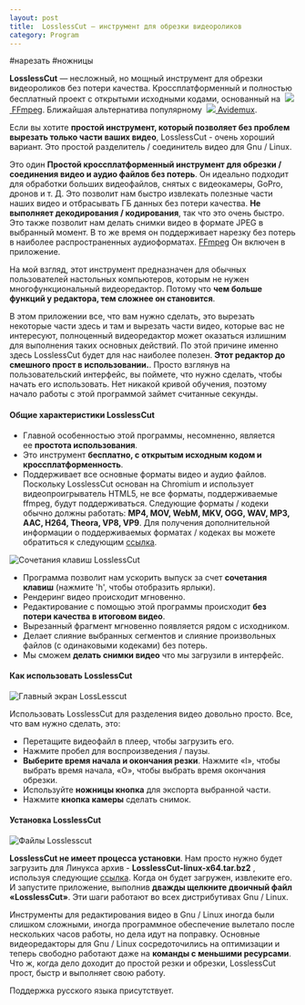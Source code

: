 ```yaml
---
layout: post
title:  LosslessCut — инструмент для обрезки видеороликов
category: Program
---
```


#нарезать #ножницы

**LosslessCut** — несложный, но мощный инструмент для обрезки видеороликов без потери качества. Кроссплатформенный и полностью бесплатный проект с открытыми исходными кодами, основанный на  [![](https://www.slo.ru/img/64/ffmpeg.gif) FFmpeg](https://www.slo.ru/files/codecs/ffmpeg). 
Ближайшая альтернатива популярному  [![](https://www.slo.ru/img/64/avidemux.gif) Avidemux](https://www.slo.ru/files/video_edit/avidemux).

Если вы хотите **простой инструмент, который позволяет без проблем вырезать только части ваших видео**, LosslessCut - очень хороший вариант. Это простой разделитель /  соединитель видео для Gnu / Linux. 

Это один **Простой кроссплатформенный инструмент для обрезки / соединения видео и аудио файлов без потерь**. Он идеально подходит для обработки больших видеофайлов, снятых с видеокамеры, GoPro, дронов и т. Д. Это позволит нам быстро извлекать полезные части наших видео и отбрасывать ГБ данных без потери качества. **Не выполняет декодирования / кодирования**, так что это очень быстро. Это также позволит нам делать снимки видео в формате JPEG в выбранный момент. В то же время он поддерживает нарезку без потерь в наиболее распространенных аудиоформатах. [FFmpeg](https://ubunlog.com/ru/%D0%B7%D0%B0%D0%BF%D0%B8%D1%88%D0%B8%D1%82%D0%B5-%D1%81%D0%B2%D0%BE%D0%B9-%D1%80%D0%B0%D0%B1%D0%BE%D1%87%D0%B8%D0%B9-%D1%81%D1%82%D0%BE%D0%BB-%D1%81-%D1%82%D0%B5%D1%80%D0%BC%D0%B8%D0%BD%D0%B0%D0%BB%D0%B0-%D1%81-%D0%BF%D0%BE%D0%BC%D0%BE%D1%89%D1%8C%D1%8E-ffmpeg/ "Статья о ffmpeg в Убунлоге") Он включен в приложение.

На мой взгляд, этот инструмент предназначен для обычных пользователей настольных компьютеров, которым не нужен многофункциональный видеоредактор. Потому что **чем больше функций у редактора, тем сложнее он становится**.

В этом приложении все, что вам нужно сделать, это вырезать некоторые части здесь и там и вырезать части видео, которые вас не интересуют, полноценный видеоредактор может оказаться излишним для выполнения таких основных действий. По этой причине именно здесь LosslessCut будет для нас наиболее полезен. **Этот редактор до смешного прост в использовании.**. Просто взглянув на пользовательский интерфейс, вы поймете, что нужно сделать, чтобы начать его использовать. Нет никакой кривой обучения, поэтому начало работы с этой программой займет считанные секунды.

#### Общие характеристики LosslessCut

-   Главной особенностью этой программы, несомненно, является ее **простота использования**.
-   Это инструмент **бесплатно, с открытым исходным кодом и кроссплатформенность**.
-   Поддерживает все основные форматы видео и аудио файлов. Поскольку LosslessCut основан на Chromium и использует видеопроигрыватель HTML5, не все форматы, поддерживаемые ffmpeg, будут поддерживаться. Следующие форматы / кодеки обычно должны работать: **MP4, MOV, WebM, MKV, OGG, WAV, MP3, AAC, H264, Theora, VP8, VP9**. Для получения дополнительной информации о поддерживаемых форматах / кодеках вы можете обратиться к следующим [ссылка](https://www.chromium.org/audio-video "Совместимость форматов").

![Сочетания клавиш LosslessCut](https://ubunlog.com/wp-content/uploads/2017/12/LosslessCut-atajos-de-teclado-830x489.jpg)

-   Программа позволит нам ускорить выпуск за счет **сочетания клавиш** (нажмите 'h', чтобы отобразить ярлыки).
-   Рендеринг видео происходит мгновенно.
-   Редактирование с помощью этой программы происходит **без потери качества в       итоговом видео**.
-   Вырезанный фрагмент мгновенно появляется рядом с исходником.
-   Делает слияние выбранных сегментов и слияние произвольных файлов (с одинаковыми кодеками) без потерь.
-   Мы сможем **делать снимки видео** что мы загрузили в интерфейс.

#### Как использовать LosslessCut

![Главный экран LossLesscut](https://ubunlog.com/wp-content/uploads/2017/12/LosslessCut-pantalla-principal-830x489.jpg)

Использовать LosslessCut для разделения видео довольно просто. Все, что вам нужно сделать, это:

-   Перетащите видеофайл в плеер, чтобы загрузить его.
-   Нажмите пробел для воспроизведения / паузы.
-   **Выберите время начала и окончания резки**. Нажмите «I», чтобы выбрать время начала, «O», чтобы выбрать время окончания обрезки.
-   Используйте **ножницы кнопка** для экспорта выбранной части.
-   Нажмите **кнопка камеры** сделать снимок.

#### Установка LosslessCut

![Файлы Losslesscut](https://ubunlog.com/wp-content/uploads/2017/12/archivos-LosslessCut-830x490.jpg)

**LosslessCut не имеет процесса установки**. Нам просто нужно будет загрузить для Линукса архив - **LosslessCut-linux-x64.tar.bz2** , используя следующие [ссылка](https://github.com/mifi/lossless-cut/releases "Страница загрузки"). Когда он будет загружен, извлеките его. И запустите приложение, выполнив **дважды щелкните двоичный файл «LosslessCut»**. Эти шаги работают во всех дистрибутивах Gnu / Linux.

Инструменты для редактирования видео в Gnu / Linux иногда были слишком сложными, иногда программное обеспечение вылетало после нескольких часов работы, но дела идут на поправку. Основные видеоредакторы для Gnu / Linux сосредоточились на оптимизации и теперь свободно работают даже на **команды с меньшими ресурсами**. Что ж, когда дело доходит до простой резки и обрезки, LosslessCut прост, быстр и выполняет свою работу.

Поддержка русского языка присутствует.


